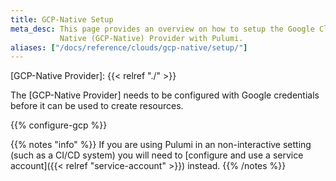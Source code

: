 ```yaml
---
title: GCP-Native Setup
meta_desc: This page provides an overview on how to setup the Google Cloud
           Native (GCP-Native) Provider with Pulumi.
aliases: ["/docs/reference/clouds/gcp-native/setup/"]
---
```


[GCP-Native Provider]: {{< relref "./" >}}

The [GCP-Native Provider] needs to be configured with Google credentials
before it can be used to create resources.

{{% configure-gcp %}}

{{% notes "info" %}}
If you are using Pulumi in an non-interactive setting (such as a CI/CD system) you will need to [configure and use a service account]({{< relref "service-account" >}}) instead.
{{% /notes %}}

